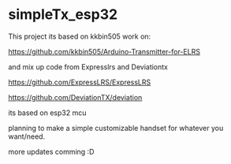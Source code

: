 # simpleTx_esp32

This project its based on kkbin505 work on:

https://github.com/kkbin505/Arduino-Transmitter-for-ELRS

and mix up code from Expresslrs and Deviationtx 

https://github.com/ExpressLRS/ExpressLRS

https://github.com/DeviationTX/deviation


its based on esp32 mcu

planning to make a simple customizable handset for whatever you want/need.

more updates comming :D
